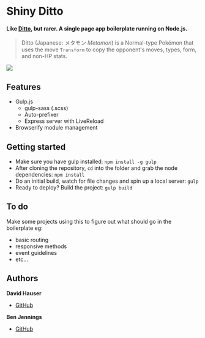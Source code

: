 # Shiny Ditto

#### Like [Ditto](https://github.com/idealogue/ditto), but rarer. A single page app boilerplate running on Node.js.
> Ditto (Japanese: メタモン *Metamon*) is a Normal-type Pokémon that uses the move `Transform` to copy the opponent's moves, types, form, and non-HP stats.

![](http://cl.ly/image/2e1f2H0Q130G/shiny_ditto.gif)

## Features

- Gulp.js
  * gulp-sass (.scss)
  * Auto-prefixer
  * Express server with LiveReload
- Browserify module management

## Getting started
- Make sure you have gulp installed: `npm install -g gulp`
- After cloning the repository, `cd` into the folder and grab the node dependencies: `npm install`
- Do an initial build, watch for file changes and spin up a local server: `gulp`
- Ready to deploy? Build the project: `gulp build`

## To do

Make some projects using this to figure out what should go in the boilerplate eg:
- basic routing
- responsive methods
- event guidelines
- etc...

## Authors
**David Hauser**
- [GitHub](http://github.com/haustraliaer)

**Ben Jennings**
- [GitHub](http://github.com/jenbennings)
